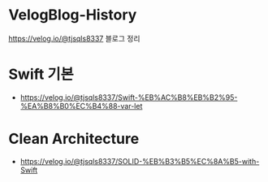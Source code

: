 # VelogBlog-History
https://velog.io/@tjsqls8337 블로그 정리


# Swift 기본
 - https://velog.io/@tjsqls8337/Swift-%EB%AC%B8%EB%B2%95-%EA%B8%B0%EC%B4%88-var-let

# Clean Architecture
 - https://velog.io/@tjsqls8337/SOLID-%EB%B3%B5%EC%8A%B5-with-Swift
